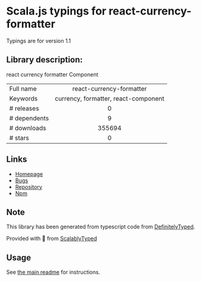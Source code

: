 
# Scala.js typings for react-currency-formatter

Typings are for version 1.1

## Library description:
react currency formatter Component

|                    |                 |
| ------------------ | :-------------: |
| Full name          | react-currency-formatter |
| Keywords           | currency, formatter, react-component |
| # releases         | 0 |
| # dependents       | 9 |
| # downloads        | 355694 |
| # stars            | 0 |

## Links
- [Homepage](https://github.com/xDae/react-currency-formatter#readme)
- [Bugs](https://github.com/xDae/react-currency-formatter/issues)
- [Repository](https://github.com/xDae/react-currency-formatter)
- [Npm](https://www.npmjs.com/package/react-currency-formatter)
    


## Note
This library has been generated from typescript code from [DefinitelyTyped](https://definitelytyped.org).

Provided with :purple_heart: from [ScalablyTyped](https://github.com/oyvindberg/ScalablyTyped)

## Usage
See [the main readme](../../readme.md) for instructions.


